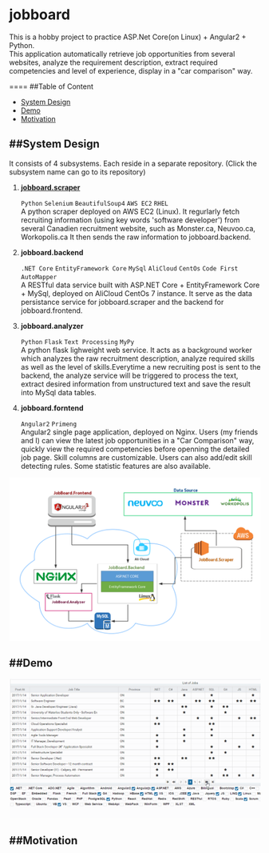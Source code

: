 # jobboard
This is a hobby project to practice ASP.Net Core(on Linux)  + Angular2 + Python.  
This application automatically retrieve job opportunities from several websites, analyze the requirement description, extract required 
competencies and level of experience, display in a "car comparison" way.

====
##Table of Content
* [System Design](#system-design)
* [Demo](#demo)
* [Motivation](#motivation)

##System Design  
-----------
It consists of 4 subsystems. Each reside in a separate repository. (Click the subsystem name can go to its repository)

1. [__jobboard.scraper__](https://github.com/CG0323/jobboard.backend)

   `Python` `Selenium` `BeautifulSoup4` `AWS EC2` `RHEL`  
   A python scraper deployed on AWS EC2 (Linux). 
   It regurlarly fetch recruiting information (using key words 'software developer') from several Canadien recruitment website,
   such as Monster.ca, Neuvoo.ca, Workopolis.ca
   It then sends the raw information to jobboard.backend.

2. __jobboard.backend__  

   `.NET Core` `EntityFramework Core` `MySql` `AliCloud` `CentOs` `Code First` `AutoMapper`  
   A RESTful data service built with ASP.NET Core + EntityFramework Core + MySql, deployed on AliCloud CentOs 7 instance.
   It serve as the data persistance service for jobboard.scraper and the backend for jobboard.frontend.

3. __jobboard.analyzer__  

   `Python` `Flask` `Text Processing` `MyPy`  
   A python flask lighweight web service.
   It acts as a background worker which analyzes the raw recruitment description, analyze required skills as well as the level 
   of skills.Everytime a new recruiting post is sent to the backend, the analyze service will be triggered to process the text,
   extract desired information from unstructured text and save the result into MySql data tables.

4. __jobboard.forntend__

   `Angular2` `Primeng`   
   Angular2 single page application, deployed on Nginx.
   Users (my friends and I) can view the latest job opportunities in a "Car Comparison" way, quickly view the required competencies
   before openning the detailed job page. Skill columns are customizable. Users can also add/edit skill detecting rules.
   Some statistic features are also available.

![System Design](img/system-design.png)

##Demo
--------
![Demo](img/demo.gif)

##Motivation
--------